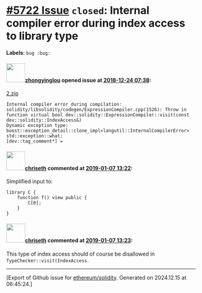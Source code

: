 # [\#5722 Issue](https://github.com/ethereum/solidity/issues/5722) `closed`: Internal compiler error during index access to library type
**Labels**: `bug :bug:`


#### <img src="https://avatars.githubusercontent.com/u/41097671?v=4" width="50">[zhongyinglou](https://github.com/zhongyinglou) opened issue at [2018-12-24 07:38](https://github.com/ethereum/solidity/issues/5722):

[2.zip](https://github.com/ethereum/solidity/files/2706816/2.zip)

```
Internal compiler error during compilation:
solidity/libsolidity/codegen/ExpressionCompiler.cpp(1526): Throw in function virtual bool dev::solidity::ExpressionCompiler::visit(const dev::solidity::IndexAccess&)
Dynamic exception type: boost::exception_detail::clone_impl<langutil::InternalCompilerError>
std::exception::what: 
[dev::tag_comment*] = 
```

#### <img src="https://avatars.githubusercontent.com/u/9073706?v=4" width="50">[chriseth](https://github.com/chriseth) commented at [2019-01-07 13:22](https://github.com/ethereum/solidity/issues/5722#issuecomment-451932866):

Simplified input to:
```
library C {
    function f() view public {
        C[0]; 
    }
}
```

#### <img src="https://avatars.githubusercontent.com/u/9073706?v=4" width="50">[chriseth](https://github.com/chriseth) commented at [2019-01-07 13:23](https://github.com/ethereum/solidity/issues/5722#issuecomment-451933103):

This type of index access should of course be disallowed in `TypeChecker::visit(IndexAccess`.


-------------------------------------------------------------------------------



[Export of Github issue for [ethereum/solidity](https://github.com/ethereum/solidity). Generated on 2024.12.15 at 06:45:24.]
